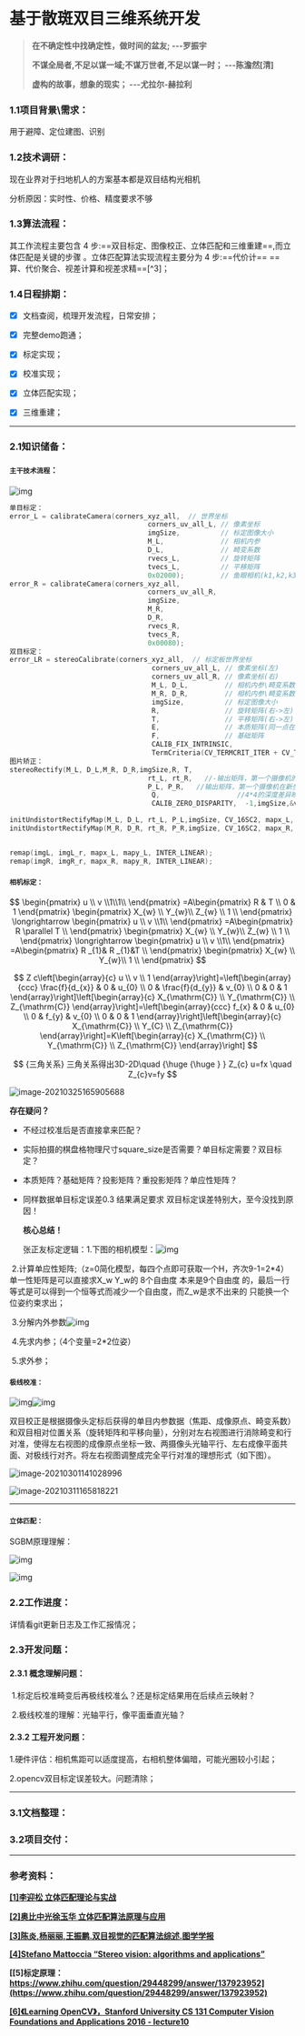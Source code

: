 # 基于散斑双目三维系统开发

> **在不确定性中找确定性，做时间的盆友;      ---罗振宇**
>
> **不谋全局者,不足以谋一域;不谋万世者,不足以谋一时；   ---陈澹然[清]** 
>
> **虚构的故事，想象的现实；                                                  ---尤拉尔-赫拉利**



### 1.1项目背景\需求：

用于避障、定位建图、识别

### 1.2技术调研：

现在业界对于扫地机人的方案基本都是双目结构光相机

分析原因：实时性、价格、精度要求不够

### 1.3算法流程：

其工作流程主要包含 4 步:==双目标定、图像校正、立体匹配和三维重建==,而立体匹配是关键的步骤 。立体匹配算法实现流程主要分为 4 步:==代价计==
==算、代价聚合、视差计算和视差求精==[^3]；

### 1.4日程排期：

- [x] 文档查阅，梳理开发流程，日常安排；

- [x] 完整demo跑通；

- [x] 标定实现；

- [x] 校准实现；

- [x] 立体匹配实现；

- [x] 三维重建；


------



### 2.1知识储备：

#### **`主干技术流程`：**

![img](基于散斑双目三维系统开发.assets/20141102220153396)

```c++
单目标定：
error_L = calibrateCamera(corners_xyz_all,  // 世界坐标
                                  corners_uv_all_L, // 像素坐标
                                  imgSize,          // 标定图像大小
                                  M_L,              // 相机内参
                                  D_L,              // 畸变系数
                                  rvecs_L,          // 旋转矩阵
                                  tvecs_L,          // 平移矩阵
                                  0x02000);         // 鱼眼相机(k1,k2,k3)CV_CALIB_FIX_K3
error_R = calibrateCamera(corners_xyz_all,
                                  corners_uv_all_R,
                                  imgSize,
                                  M_R,
                                  D_R,
                                  rvecs_R,
                                  tvecs_R,
                                  0x00080);
双目标定：
error_LR = stereoCalibrate(corners_xyz_all,  // 标定板世界坐标
                                   corners_uv_all_L, // 像素坐标(左)
                                   corners_uv_all_R, // 像素坐标(右)
                                   M_L, D_L,         // 相机内参\畸变系数(左)
                                   M_R, D_R,         // 相机内参\畸变系数(右)
                                   imgSize,          // 标定图像大小
                                   R,                // 旋转矩阵(右->左)
                                   T,                // 平移矩阵(右->左)
                                   E,                // 本质矩阵(同一点在左\右像素坐标系下的相互转换矩阵,单位mm)
                                   F,                // 基础矩阵
                                   CALIB_FIX_INTRINSIC,
                                   TermCriteria(CV_TERMCRIT_ITER + CV_TERMCRIT_EPS, 100, 1e-5));
图片矫正：
stereoRectify(M_L, D_L,M_R, D_R,imgSize,R, T,
                         		  rt_L, rt_R,   //-输出矩阵，第一个摄像机的校正变换矩阵（旋转变换）输出矩阵，第二个摄像机的校正变换矩阵（旋转矩阵）
           						  P_L, P_R,   //输出矩阵，第一个摄像机在新坐标系下的投影矩阵 输出矩阵，第二个摄像机在想坐标系下的投影矩阵
         						   Q,                   //4*4的深度差异映射矩阵
     							   CALIB_ZERO_DISPARITY,  -1,imgSize,&validROI_L, &validROI_R);

initUndistortRectifyMap(M_L, D_L, rt_L, P_L,imgSize, CV_16SC2, mapx_L, mapy_L);
initUndistortRectifyMap(M_R, D_R, rt_R, P_R,imgSize, CV_16SC2, mapx_R, mapy_R);


remap(imgL, imgL_r, mapx_L, mapy_L, INTER_LINEAR);
remap(imgR, imgR_r, mapx_R, mapy_R, INTER_LINEAR);
```

#### **`相机标定：`**




$$
\begin{pmatrix}  
  u \\   v \\1\\1\\ 
\end{pmatrix} =A\begin{pmatrix}  
  R & T \\  0 & 1  
\end{pmatrix} \begin{pmatrix}  
  X_{w} \\   Y_{w}\\    Z_{w}  \\  1  \\  
\end{pmatrix}       
\longrightarrow 
\begin{pmatrix}  
  u \\   v \\1\\
\end{pmatrix} =A\begin{pmatrix}  
  R \parallel T \\  
\end{pmatrix} \begin{pmatrix}  
  X_{w} \\   Y_{w}\\    Z_{w}  \\  1  \\  
\end{pmatrix}
\longrightarrow 
\begin{pmatrix}  
  u \\   v \\1\\
\end{pmatrix} =A\begin{pmatrix}  
  R _{1}& R _{1}&T \\  
\end{pmatrix} \begin{pmatrix}  
  X_{w} \\   Y_{w}\\  1  \\  
\end{pmatrix}
$$

$$
Z c\left[\begin{array}{c}
u \\
v \\
1
\end{array}\right]=\left[\begin{array}{ccc}
\frac{f}{d_{x}} & 0 & u_{0} \\
0 & \frac{f}{d_{y}} & v_{0} \\
0 & 0 & 1
\end{array}\right]\left[\begin{array}{c}
X_{\mathrm{C}} \\
Y_{\mathrm{C}} \\
Z_{\mathrm{C}}
\end{array}\right]=\left[\begin{array}{ccc}
f_{x} & 0 & u_{0} \\
0 & f_{y} & v_{0} \\
0 & 0 & 1
\end{array}\right]\left[\begin{array}{c}
X_{\mathrm{C}} \\
Y_{C} \\
Z_{\mathrm{C}}
\end{array}\right]=K\left[\begin{array}{c}
X_{\mathrm{C}} \\
Y_{\mathrm{C}} \\
Z_{\mathrm{C}}
\end{array}\right]
$$

$$ {三角关系}
三角关系得出3D-2D\quad {\huge {\huge } } 
Z_{c} u=fx  \quad     Z_{c}v=fy
$$

![image-20210325165905688](基于散斑双目三维系统开发.assets/image-20210325165905688.png)

  **存在疑问？**

- 不经过校准后是否直接拿来匹配？
- 实际拍摄的棋盘格物理尺寸square_size是否需要？单目标定需要？双目标定？
- 本质矩阵？基础矩阵？投影矩阵？重投影矩阵？单应性矩阵？
- 同样数据单目标定误差0.3 结果满足要求 双目标定误差特别大，至今没找到原因！

  **核心总结！**

   张正友标定逻辑：1.下图的相机模型：<img src="基于散斑双目三维系统开发.assets/20141102220337417" alt="img"  />

​                               2.计算单应性矩阵;（z=0简化模型，每四个点即可获取一个H，齐次9-1=2*4） 单一性矩阵是可以直接求X_w Y_w的 8个自由度 本来是9个自由度                             								   的，最后一行等式是可以得到一个恒等式而减少一个自由度，而Z_w是求不出来的 只能换一个位姿约束求出；

​                               3.分解内外参数![img](基于散斑双目三维系统开发.assets/20150126104114609)

​							   4.先求内参；（4个变量=2*2位姿）

​                                5.求外参；





#### **`极线校准：`**

![img](基于散斑双目三维系统开发.assets/20160423191512541)![img](基于散斑双目三维系统开发.assets/20160423191555493)

双目校正是根据摄像头定标后获得的单目内参数据（焦距、成像原点、畸变系数）和双目相对位置关系（旋转矩阵和平移向量），分别对左右视图进行消除畸变和行对准，使得左右视图的成像原点坐标一致、两摄像头光轴平行、左右成像平面共面、对极线行对齐。将左右视图调整成完全平行对准的理想形式（如下图）。


![image-20210301141028996](基于散斑双目三维系统开发.assets/image-20210301141028996.png)



![image-20210311165818221](基于散斑双目三维系统开发.assets/image-20210311165818221.png)


****
#### **`立体匹配：`**

SGBM原理理解：

<img src="基于散斑双目三维系统开发.assets/20171219091819482" alt="img"  />

![img](基于散斑双目三维系统开发.assets/20171219091830228)

### 2.2工作进度：

详情看git更新日志及工作汇报情况；

### 2.3开发问题：

#### 		2.3.1 概念理解问题：	

​                     1.标定后校准畸变后再极线校准么？还是标定结果用在后续点云映射？

​					 2.极线校准的理解：光轴平行，像平面垂直光轴？

#### 		2.3.2 工程开发问题：

1.硬件评估：相机焦距可以适度提高，右相机整体偏暗，可能光圈较小引起；

2.opencv双目标定误差较大。问题清除；

------



### 3.1文档整理：



### 3.2项目交付：



------



### 参考资料：

[**[1]李迎松 立体匹配理论与实战**]()

**[[2]奥比中光徐玉华 立体匹配算法原理与应用]()**

[**[3]陈炎,杨丽丽,王振鹏.双目视觉的匹配算法综述.图学学报**](https://kns.cnki.net/kcms/detail/10.1034.T.20200901.1112.014.html)

**[[4]Stefano Mattoccia “Stereo vision: algorithms and applications”](http://vision.deis.unibo.it/~smatt/Seminars/StereoVision.pdf)**

**[[5]标定原理：https://www.zhihu.com/question/29448299/answer/137923952](https://www.zhihu.com/question/29448299/answer/137923952)**

**[[6]《Learning OpenCV》，Stanford University CS 131 Computer Vision Foundations and Applications 2016 - lecture10](https://zhuanlan.zhihu.com/p/259599539)**

